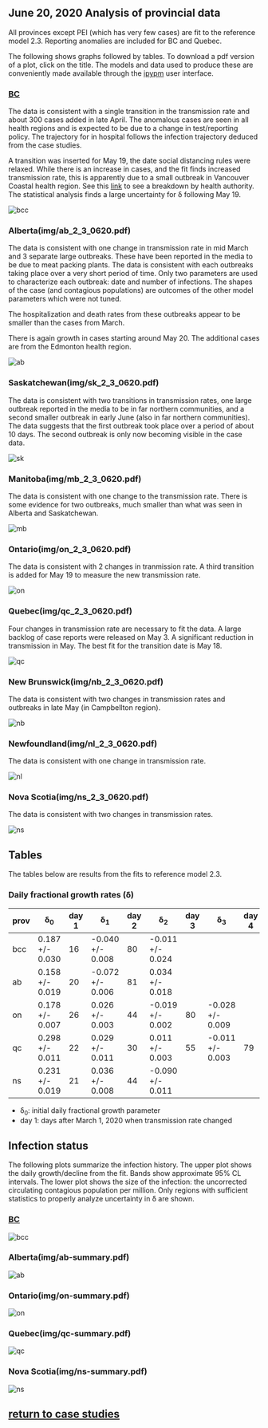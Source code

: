 ## June 20, 2020 Analysis of provincial data

All provinces except PEI (which has very few cases) are fit to the reference model 2.3.
Reporting anomalies are included for BC and Quebec.

The following shows graphs followed by tables.
To download a pdf version of a plot, click on the title.
The models and data used to produce these
are conveniently made available through the [ipypm](../../ipypm) user interface.

### [BC](img/bcc_2_3_0620.pdf)

The data is consistent with a single transition in the transmission rate and about 300 cases
added in late April. The anomalous cases are seen in all health regions and is expected to be
due to a change in test/reporting policy.
The trajectory for in hospital follows the infection trajectory deduced from the case studies.

A transition was inserted for May 19, the date social distancing rules were relaxed.
While there is an increase in cases, and the fit finds increased transmission rate,
this is apparently due to a small outbreak in Vancouver Coastal health region.
See this [link](../bcc20200620/index.md) to see a breakdown by health authority.
The statistical analysis finds a large uncertainty for &delta; following May 19.

![bcc](img/bcc_2_3_0620.png)

### Alberta(img/ab_2_3_0620.pdf)

The data is consistent with one change in transmission rate in mid March and 3 separate
large outbreaks. These have been reported in the media to be due to meat packing plants.
The data is consistent with each outbreaks taking place over a very short period of time.
Only two parameters are used to characterize each outbreak: date and number of infections.
The shapes of the case (and contagious populations) are outcomes of the other model parameters
which were not tuned.

The hospitalization and death rates from these outbreaks appear to be smaller than the
cases from March.

There is again growth in cases starting around May 20. The additional cases are from the
Edmonton health region.

![ab](img/ab_2_3_0620.png)

### Saskatchewan(img/sk_2_3_0620.pdf)

The data is consistent with two transitions in transmission rates, one large outbreak
reported in the media to be in far northern communities, and a second smaller
outbreak in early June (also in far northern communities).
The data suggests that the first outbreak took place over a period of about 10 days.
The second outbreak is only now becoming visible in the case data.

![sk](img/sk_2_3_0620.png)

### Manitoba(img/mb_2_3_0620.pdf)

The data is consistent with one change to the transmission rate.
There is some evidence for two outbreaks, much smaller than what was seen in Alberta and Saskatchewan.

![mb](img/mb_2_3_0620.png)

### Ontario(img/on_2_3_0620.pdf)

The data is consistent with 2 changes in tranmission rate. A third transition is added for May 19
to measure the new transmission rate.

![on](img/on_2_3_0620.png)

### Quebec(img/qc_2_3_0620.pdf)

Four changes in transmission rate are necessary to fit the data.
A large backlog of case reports were released on May 3.
A significant reduction in transmission in May.
The best fit for the transition date is May 18.

![qc](img/qc_2_3_0620.png)

### New Brunswick(img/nb_2_3_0620.pdf)

The data is consistent with two changes in transmission rates and
outbreaks in late May (in Campbellton region).

![nb](img/nb_2_3_0620.png)

### Newfoundland(img/nl_2_3_0620.pdf)

The data is consistent with one change in transmission rate.

![nl](img/nl_2_3_0620.png)

### Nova Scotia(img/ns_2_3_0620.pdf)

The data is consistent with two changes in transmission rates.

![ns](img/ns_2_3_0620.png)

## Tables

The tables below are results from the fits to reference model 2.3.

### Daily fractional growth rates (&delta;)

prov| &delta;<sub>0</sub> | day 1 | &delta;<sub>1</sub> | day 2 | &delta;<sub>2</sub> | day 3 | &delta;<sub>3</sub> | day 4 | &delta;<sub>4</sub> 
---|---|---|---|---|---|---|---|---|---
bcc|0.187 +/- 0.030|16|-0.040 +/- 0.008|80|-0.011 +/- 0.024
ab|0.158 +/- 0.019|20|-0.072 +/- 0.006|81|0.034 +/- 0.018
on|0.178 +/- 0.007|26|0.026 +/- 0.003|44|-0.019 +/- 0.002|80|-0.028 +/- 0.009
qc|0.298 +/- 0.011|22|0.029 +/- 0.011|30|0.011 +/- 0.003|55|-0.011 +/- 0.003|79|-0.071 +/- 0.004
ns|0.231 +/- 0.019|21|0.036 +/- 0.008|44|-0.090 +/- 0.011

* &delta;<sub>0</sub>: initial daily fractional growth parameter
* day 1: days after March 1, 2020 when transmission rate changed

## Infection status

The following plots summarize the infection history.
The upper plot shows the daily growth/decline from the fit. Bands show approximate 95% CL intervals.
The lower plot shows the size of the infection: the uncorrected circulating contagious population per
million.
Only regions with sufficient statistics to properly analyze uncertainty in &delta; are shown.


### [BC](img/bcc-summary.pdf)

![bcc](img/bcc-summary.png)

### Alberta(img/ab-summary.pdf)

![ab](img/ab-summary.png)

### Ontario(img/on-summary.pdf)

![on](img/on-summary.png)

### Quebec(img/qc-summary.pdf)

![qc](img/qc-summary.png)

### Nova Scotia(img/ns-summary.pdf)

![ns](img/ns-summary.png)


## [return to case studies](../index.md)

